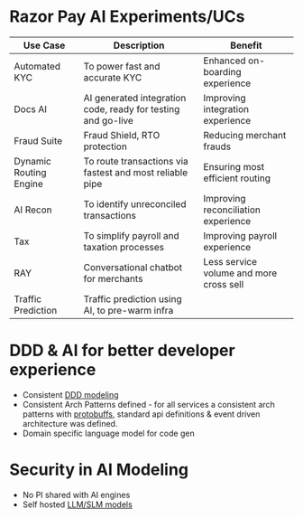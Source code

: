 # Razor Pay AI Experiments/UCs

| Use Case               | Description                                                  | Benefit                                 |
|------------------------|--------------------------------------------------------------|-----------------------------------------|
| Automated KYC          | To power fast and accurate KYC                               | Enhanced on-boarding experience         |
| Docs AI                | AI generated integration code, ready for testing and go-live | Improving integration experience        |
| Fraud Suite            | Fraud Shield, RTO protection                                 | Reducing merchant frauds                |
| Dynamic Routing Engine | To route transactions via fastest and most reliable pipe     | Ensuring most efficient routing         |
| AI Recon               | To identify unreconciled transactions                        | Improving reconciliation experience     |
| Tax                    | To simplify payroll and taxation processes                   | Improving payroll experience            |
| RAY                    | Conversational chatbot for merchants                         | Less service volume and more cross sell |
| Traffic Prediction     | Traffic prediction using AI, to pre-warm infra               |                                         |

# DDD & AI for better developer experience
- Consistent [DDD modeling](../../System-Designs/7b_ArchitecturePatterns/DevPatterns/DomainDrivenDevelopment.md)
- Consistent Arch Patterns defined - for all services a consistent arch patterns with [protobuffs](../../System-Designs/8_APIStandards/SerializationFrameworks/ProtocolBuffers.md), standard api definitions & event driven architecture was defined.
- Domain specific language model for code gen 

# Security in AI Modeling
- No PI shared with AI engines
- Self hosted [LLM/SLM models](https://www.splunk.com/en_us/blog/learn/language-models-slm-vs-llm.html)